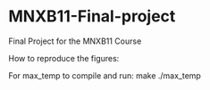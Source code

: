 # MNXB11-Final-project
Final Project for the MNXB11 Course

How to reproduce the figures:

For max_temp to compile and run:
make
./max_temp

